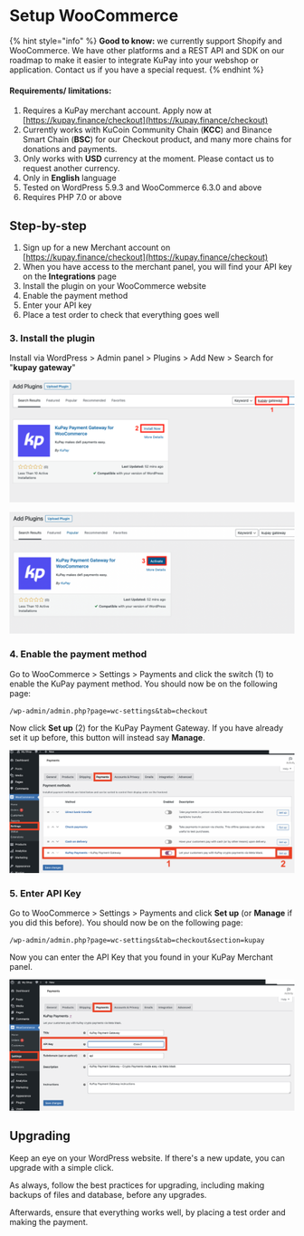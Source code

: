 # Setup WooCommerce

{% hint style="info" %}
**Good to know:** we currently support Shopify and WooCommerce. We have other platforms and a REST API and SDK on our roadmap to make it easier to integrate KuPay into your webshop or application. Contact us if you have a special request.
{% endhint %}

#### Requirements/ limitations:

1. Requires a KuPay merchant account. Apply now at [https://kupay.finance/checkout](https://kupay.finance/checkout)
2. Currently works with KuCoin Community Chain (**KCC**) and Binance Smart Chain (**BSC**) for our Checkout product, and many more chains for donations and payments.
3. Only works with **USD** currency at the moment. Please contact us to request another currency.
4. Only in **English** language
5. Tested on WordPress 5.9.3 and WooCommerce 6.3.0 and above
6. Requires PHP 7.0 or above

## Step-by-step

1. Sign up for a new Merchant account on [https://kupay.finance/checkout](https://kupay.finance/checkout)
2. When you have access to the merchant panel, you will find your API key on the **Integrations** page
3. Install the plugin on your WooCommerce website
4. Enable the payment method
5. Enter your API key
6. Place a test order to check that everything goes well



### 3. Install the plugin

Install via WordPress > Admin panel > Plugins > Add New > Search for "**kupay gateway**"

![Add a new Plugin](<../.gitbook/assets/Screen Shot 2022-04-15 at 23.47.30.png>)

![Activate the KuPay Payment Gateway plugin](<../.gitbook/assets/Screen Shot 2022-04-15 at 23.47.44.png>)

### 4. Enable the payment method

Go to WooCommerce > Settings > Payments and click the switch (1) to enable the KuPay payment method. You should now be on the following page:

```
/wp-admin/admin.php?page=wc-settings&tab=checkout
```

Now click **Set up** (2) for the KuPay Payment Gateway. If you have already set it up before, this button will instead say **Manage**.

![Enable, then Set up](../.gitbook/assets/woo1.png)

### 5. Enter API Key

Go to WooCommerce > Settings > Payments and click **Set up** (or **Manage** if you did this before). You should now be on the following page:

```
/wp-admin/admin.php?page=wc-settings&tab=checkout&section=kupay
```

Now you can enter the API Key that you found in your KuPay Merchant panel.

![Enter your API Key](../.gitbook/assets/woo2.png)

## Upgrading

Keep an eye on your WordPress website. If there's a new update, you can upgrade with a simple click.

As always, follow the best practices for upgrading, including making backups of files and database, before any upgrades.

Afterwards, ensure that everything works well, by placing a test order and making the payment.
